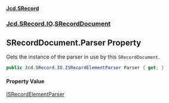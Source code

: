 #### [Jcd.SRecord](index.md 'index')
### [Jcd.SRecord.IO](Jcd.SRecord.IO.md 'Jcd.SRecord.IO').[SRecordDocument](Jcd.SRecord.IO.SRecordDocument.md 'Jcd.SRecord.IO.SRecordDocument')

## SRecordDocument.Parser Property

Gets the instance of the parser in use by this `SRecordDocument`.

```csharp
public Jcd.SRecord.IO.ISRecordElementParser Parser { get; }
```

#### Property Value
[ISRecordElementParser](Jcd.SRecord.IO.ISRecordElementParser.md 'Jcd.SRecord.IO.ISRecordElementParser')
